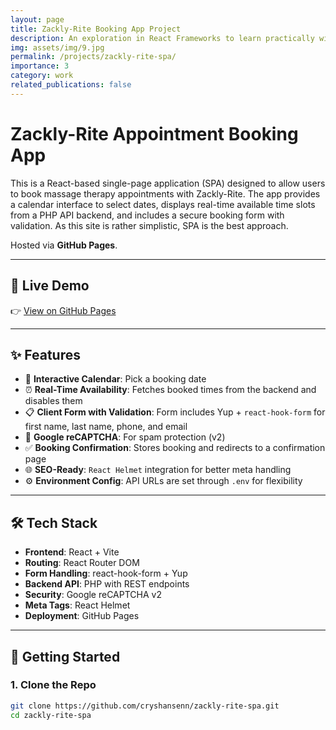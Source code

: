 ```yaml
---
layout: page
title: Zackly-Rite Booking App Project
description: An exploration in React Frameworks to learn practically with refactoring a vanilla site into a modern frameworks.
img: assets/img/9.jpg
permalink: /projects/zackly-rite-spa/
importance: 3
category: work
related_publications: false
---
```


# Zackly-Rite Appointment Booking App

This is a React-based single-page application (SPA) designed to allow users to book massage therapy appointments with Zackly-Rite. The app provides a calendar interface to select dates, displays real-time available time slots from a PHP API backend, and includes a secure booking form with validation. As this site is rather simplistic, SPA is the best approach.

Hosted via **GitHub Pages**.

---

## 🔗 Live Demo

👉 [View on GitHub Pages](https://cryshansen.github.io/zackly-rite-spa/)

---

## ✨ Features

- 📅 **Interactive Calendar**: Pick a booking date
- ⏰ **Real-Time Availability**: Fetches booked times from the backend and disables them
- 📋 **Client Form with Validation**: Form includes Yup + `react-hook-form` for first name, last name, phone, and email
- 🤖 **Google reCAPTCHA**: For spam protection (v2)
- ✅ **Booking Confirmation**: Stores booking and redirects to a confirmation page
- 🌐 **SEO-Ready**: `React Helmet` integration for better meta handling
- ⚙️ **Environment Config**: API URLs are set through `.env` for flexibility

---

## 🛠️ Tech Stack

- **Frontend**: React + Vite
- **Routing**: React Router DOM
- **Form Handling**: react-hook-form + Yup
- **Backend API**: PHP with REST endpoints
- **Security**: Google reCAPTCHA v2
- **Meta Tags**: React Helmet
- **Deployment**: GitHub Pages

---

## 🚀 Getting Started

### 1. Clone the Repo

```bash
git clone https://github.com/cryshansenn/zackly-rite-spa.git
cd zackly-rite-spa
